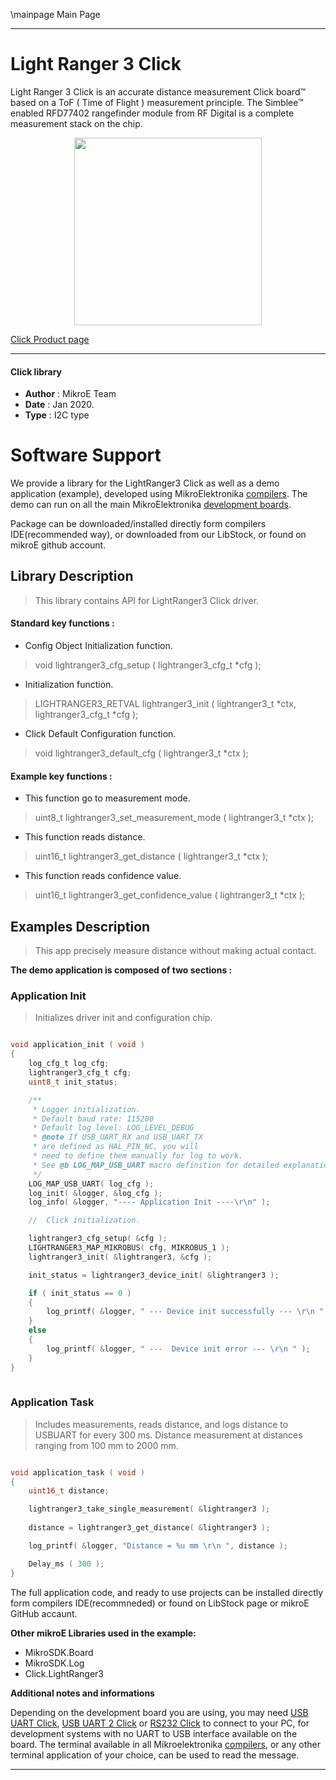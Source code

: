 \mainpage Main Page
 
 

---
# Light Ranger 3 Click

Light Ranger 3 Click is an accurate distance measurement Click board™ based on a ToF ( Time of Flight ) measurement principle. The Simblee™ enabled RFD77402 rangefinder module from RF Digital is a complete measurement stack on the chip.

<p align="center">
  <img src="https://download.mikroe.com/images/click_for_ide/lightranger3_click.png" height=300px>
</p>

[Click Product page](https://www.mikroe.com/lightranger-3-click)

---


#### Click library 

- **Author**        : MikroE Team
- **Date**          : Jan 2020.
- **Type**          : I2C type


# Software Support

We provide a library for the LightRanger3 Click 
as well as a demo application (example), developed using MikroElektronika 
[compilers](https://shop.mikroe.com/compilers). 
The demo can run on all the main MikroElektronika [development boards](https://shop.mikroe.com/development-boards).

Package can be downloaded/installed directly form compilers IDE(recommended way), or downloaded from our LibStock, or found on mikroE github account. 

## Library Description

> This library contains API for LightRanger3 Click driver.

#### Standard key functions :

- Config Object Initialization function.
> void lightranger3_cfg_setup ( lightranger3_cfg_t *cfg ); 
 
- Initialization function.
> LIGHTRANGER3_RETVAL lightranger3_init ( lightranger3_t *ctx, lightranger3_cfg_t *cfg );

- Click Default Configuration function.
> void lightranger3_default_cfg ( lightranger3_t *ctx );


#### Example key functions :

- This function go to measurement mode.
> uint8_t lightranger3_set_measurement_mode ( lightranger3_t *ctx );
 
- This function reads distance.
> uint16_t lightranger3_get_distance ( lightranger3_t *ctx );

- This function reads confidence value.
> uint16_t lightranger3_get_confidence_value ( lightranger3_t *ctx );

## Examples Description

> This app precisely measure distance without making actual contact.

**The demo application is composed of two sections :**

### Application Init 

> Initializes driver init and configuration chip.

```c

void application_init ( void )
{
    log_cfg_t log_cfg;
    lightranger3_cfg_t cfg;
    uint8_t init_status;

    /** 
     * Logger initialization.
     * Default baud rate: 115200
     * Default log level: LOG_LEVEL_DEBUG
     * @note If USB_UART_RX and USB_UART_TX 
     * are defined as HAL_PIN_NC, you will 
     * need to define them manually for log to work. 
     * See @b LOG_MAP_USB_UART macro definition for detailed explanation.
     */
    LOG_MAP_USB_UART( log_cfg );
    log_init( &logger, &log_cfg );
    log_info( &logger, "---- Application Init ----\r\n" );

    //  Click initialization.

    lightranger3_cfg_setup( &cfg );
    LIGHTRANGER3_MAP_MIKROBUS( cfg, MIKROBUS_1 );
    lightranger3_init( &lightranger3, &cfg );

    init_status = lightranger3_device_init( &lightranger3 );

    if ( init_status == 0 )
    {
        log_printf( &logger, " --- Device init successfully --- \r\n " );
    }
    else
    {
        log_printf( &logger, " ---  Device init error --- \r\n " );
    }
}
  
```

### Application Task

> Includes measurements, reads distance, and logs distance to USBUART for every 300 ms.
> Distance measurement at distances ranging from 100 mm to 2000 mm. 

```c

void application_task ( void )
{
    uint16_t distance;

    lightranger3_take_single_measurement( &lightranger3 );
    
    distance = lightranger3_get_distance( &lightranger3 );

    log_printf( &logger, "Distance = %u mm \r\n ", distance );

    Delay_ms ( 300 );
} 

```

The full application code, and ready to use projects can be  installed directly form compilers IDE(recommneded) or found on LibStock page or mikroE GitHub accaunt.

**Other mikroE Libraries used in the example:** 

- MikroSDK.Board
- MikroSDK.Log
- Click.LightRanger3

**Additional notes and informations**

Depending on the development board you are using, you may need 
[USB UART Click](https://shop.mikroe.com/usb-uart-click), 
[USB UART 2 Click](https://shop.mikroe.com/usb-uart-2-click) or 
[RS232 Click](https://shop.mikroe.com/rs232-click) to connect to your PC, for 
development systems with no UART to USB interface available on the board. The 
terminal available in all Mikroelektronika 
[compilers](https://shop.mikroe.com/compilers), or any other terminal application 
of your choice, can be used to read the message.



---
